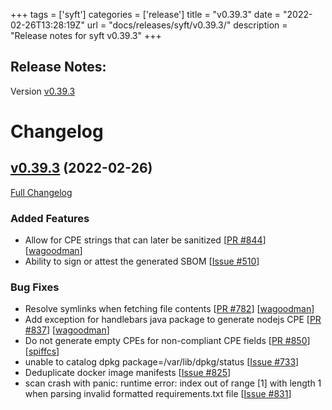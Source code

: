 +++
tags = ['syft']
categories = ['release']
title = "v0.39.3"
date = "2022-02-26T13:28:19Z"
url = "docs/releases/syft/v0.39.3/"
description = "Release notes for syft v0.39.3"
+++

## Release Notes:
Version [v0.39.3](https://github.com/anchore/syft/releases/tag/v0.39.3)

# Changelog

## [v0.39.3](https://github.com/anchore/syft/tree/v0.39.3) (2022-02-26)

[Full Changelog](https://github.com/anchore/syft/compare/v0.38.0...v0.39.3)

### Added Features

- Allow for CPE strings that can later be sanitized [[PR #844](https://github.com/anchore/syft/pull/844)] [[wagoodman](https://github.com/wagoodman)]
- Ability to sign or attest the generated SBOM [[Issue #510](https://github.com/anchore/syft/issues/510)]

### Bug Fixes

- Resolve symlinks when fetching file contents [[PR #782](https://github.com/anchore/syft/pull/782)] [[wagoodman](https://github.com/wagoodman)]
- Add exception for handlebars java package to generate nodejs CPE [[PR #837](https://github.com/anchore/syft/pull/837)] [[wagoodman](https://github.com/wagoodman)]
- Do not generate empty CPEs for non-compliant CPE fields [[PR #850](https://github.com/anchore/syft/pull/850)] [[spiffcs](https://github.com/spiffcs)]
- unable to catalog dpkg package=/var/lib/dpkg/status [[Issue #733](https://github.com/anchore/syft/issues/733)]
- Deduplicate docker image manifests [[Issue #825](https://github.com/anchore/syft/issues/825)]
- scan crash with panic: runtime error: index out of range [1] with length 1 when parsing invalid formatted requirements.txt file [[Issue #831](https://github.com/anchore/syft/issues/831)]
